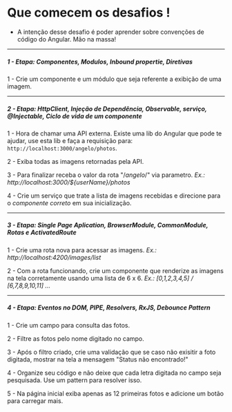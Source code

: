 # Que comecem os desafios !
  * A intenção desse desafio é poder aprender sobre convenções de código do Angular. Mão na massa!

---

 ##### **1 - Etapa: Componentes, Modulos, Inbound propertie, Diretivas**

  1 - Crie um componente e um módulo que seja referente a exibição de uma imagem.

---

 ##### **2 - Etapa: HttpClient, Injeção de Dependência, Observable, serviço, @Injectable, Ciclo de vida de um componente**

  1 - Hora de chamar uma API externa. Existe uma lib do Angular que pode te ajudar, use esta lib e faça a requisição para: ```http://localhost:3000/angelo/photos```.
  
  2 - Exiba todas as imagens retornadas pela API.

  3 - Para finalizar receba o valor da rota "/*angelo*/" via parametro. *Ex.: http://localhost:3000/${userName}/photos*

  4 - Crie um serviço que trate a lista de imagens recebidas e direcione para o *componente correto* em sua inicialização. 

---

 ##### **3 - Etapa: Single Page Aplication, BrowserModule, CommonModule, Rotas e ActivatedRoute**
 
  1 - Crie uma rota nova para acessar as imagens. *Ex.: http://localhost:4200/images/list*

  2 - Com a rota funcionando, crie um componente que renderize as imagens na tela corretamente usando uma lista de 6 x 6. *Ex.: [0,1,2,3,4,5] / [6,7,8,9,10,11] ...*

--- 

 ##### **4 - Etapa: Eventos no DOM, PIPE, Resolvers, RxJS, Debounce Pattern**
  1 - Crie um campo para consulta das fotos.
  
  2 - Filtre as fotos pelo nome digitado no campo.
  
  3 - Após o filtro criado, crie uma validação que se caso não exisitir a foto digitada, mostrar na tela a mensagem "Status não encontrado!"
  
  4 - Organize seu código e não deixe que cada letra digitada no campo seja pesquisada. Use um pattern para resolver isso.
  
  5 - Na página inicial exiba apenas as 12 primeiras fotos e adicione um botão para carregar mais.




